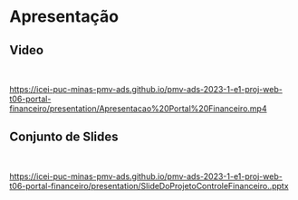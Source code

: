 # Apresentação

## Video
<br>

https://icei-puc-minas-pmv-ads.github.io/pmv-ads-2023-1-e1-proj-web-t06-portal-financeiro/presentation/Apresentacao%20Portal%20Financeiro.mp4

## Conjunto de Slides 
<br>

https://icei-puc-minas-pmv-ads.github.io/pmv-ads-2023-1-e1-proj-web-t06-portal-financeiro/presentation/SlideDoProjetoControleFinanceiro..pptx
 

